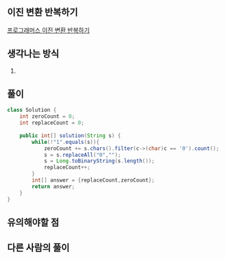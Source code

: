 ## 이진 변환 반복하기
[프로그래머스 이진 변환 반복하기](https://school.programmers.co.kr/tryouts/71856/challenges)

## 생각나는 방식
1. 


## 풀이
~~~java
class Solution {
    int zeroCount = 0;
    int replaceCount = 0;
    
    public int[] solution(String s) {
        while(!"1".equals(s)){
            zeroCount += s.chars().filter(c->(char)c == '0').count();
            s = s.replaceAll("0","");
            s = Long.toBinaryString(s.length());
            replaceCount++;
        }
        int[] answer = {replaceCount,zeroCount};
        return answer;
    }
}
~~~

## 유의해야할 점

## 다른 사람의 풀이

~~~java
~~~